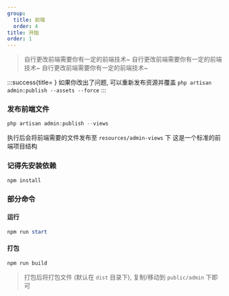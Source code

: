 ```yaml
---
group: 
  title: 前端
  order: 4
title: 开始
order: 1
---
```


> 自行更改前端需要你有一定的前端技术~
> 自行更改前端需要你有一定的前端技术~
> 自行更改前端需要你有一定的前端技术~


:::success{title=&nbsp;}
如果你改出了问题, 可以重新发布资源并覆盖
`php artisan admin:publish --assets --force`
:::

### 发布前端文件
```powershell
php artisan admin:publish --views
```
执行后会将前端需要的文件发布至 `resources/admin-views` 下
这是一个标准的前端项目结构

### 记得先安装依赖
```powershell
npm install
```

### 部分命令
#### 运行
```powershell
npm run start
```

#### 打包
```powershell
npm run build
```

> 打包后将打包文件 (默认在 `dist` 目录下), 复制/移动到 `public/admin` 下即可


